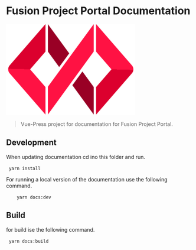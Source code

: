 # Fusion Project Portal Documentation

<p style="text-align: left;"><img src="./documentation/src/.vuepress/public/fusion.png" width="350"></p>

> Vue-Press project for documentation for Fusion Project Portal.

## Development

When updating documentation cd ino this folder and run.

```command
 yarn install
```

For running a local version of the documentation use the following command.

```commands
    yarn docs:dev
```

## Build

for build ise the following command.

```commands
 yarn docs:build
```
